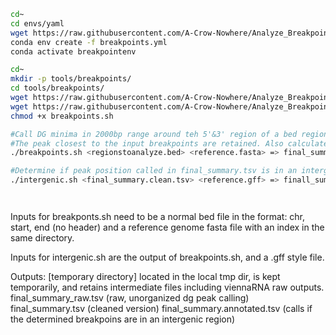 ```bash
cd~
cd envs/yaml
wget https://raw.githubusercontent.com/A-Crow-Nowhere/Analyze_Breakpoints/main/breakpoints.yml
conda env create -f breakpoints.yml
conda activate breakpointenv

cd~
mkdir -p tools/breakpoints/
cd tools/breakpoints/
wget https://raw.githubusercontent.com/A-Crow-Nowhere/Analyze_Breakpoints/main/analyze_breakpoints/breakpoints.sh
wget https://raw.githubusercontent.com/A-Crow-Nowhere/Analyze_Breakpoints/main/analyze_breakpoints/intergenic.sh
chmod +x breakpoints.sh

#Call DG minima in 2000bp range around teh 5'&3' region of a bed region in sliding 50bp windows.
#The peak closest to the input breakpoints are retained. Also calculates GC content in a 100bp around that breakpoint.
./breakpoints.sh <regionstoanalyze.bed> <reference.fasta> => final_summary.tsv

#Determine if peak position called in final_summary.tsv is in an intergenic region based on CDS regions in a .gff file. 
./intergenic.sh <final_summary.clean.tsv> <reference.gff> => finall_summary.annotated.tsv




```
Inputs for breakponts.sh need to be a normal bed file in the format: chr, start, end (no header)
and a reference genome fasta file with an index in the same directory.

Inputs for intergenic.sh are the output of breakpoints.sh, and a .gff style file. 

Outputs:
\[temporary directory\] located in the local tmp dir, is kept temporarily, and retains intermediate files including viennaRNA raw outputs.
final_summary_raw.tsv (raw, unorganized dg peak calling)
final_summary.tsv (cleaned version)
final_summary.annotated.tsv (calls if the determined breakpoins are in an intergenic region)



